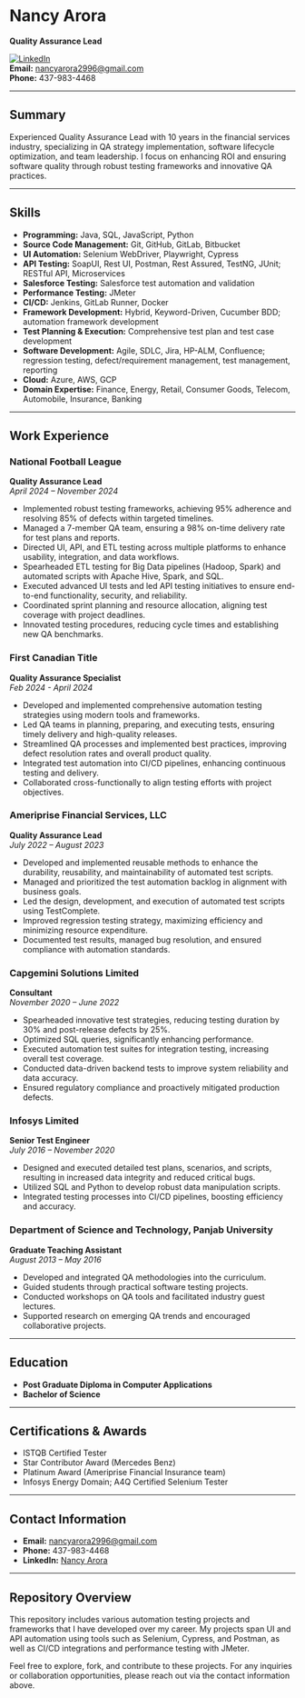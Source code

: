 # Nancy Arora

**Quality Assurance Lead**

[![LinkedIn](https://img.shields.io/badge/LinkedIn-Nancy_Arora-blue)](https://www.linkedin.com/in/nancy2906/)  
**Email:** nancyarora2996@gmail.com  
**Phone:** 437-983-4468

---

## Summary

Experienced Quality Assurance Lead with 10 years in the financial services industry, specializing in QA strategy implementation, software lifecycle optimization, and team leadership. I focus on enhancing ROI and ensuring software quality through robust testing frameworks and innovative QA practices.

---

## Skills

- **Programming:** Java, SQL, JavaScript, Python
- **Source Code Management:** Git, GitHub, GitLab, Bitbucket
- **UI Automation:** Selenium WebDriver, Playwright, Cypress
- **API Testing:** SoapUI, Rest UI, Postman, Rest Assured, TestNG, JUnit; RESTful API, Microservices
- **Salesforce Testing:** Salesforce test automation and validation
- **Performance Testing:** JMeter
- **CI/CD:** Jenkins, GitLab Runner, Docker
- **Framework Development:** Hybrid, Keyword-Driven, Cucumber BDD; automation framework development
- **Test Planning & Execution:** Comprehensive test plan and test case development
- **Software Development:** Agile, SDLC, Jira, HP-ALM, Confluence; regression testing, defect/requirement management, test management, reporting
- **Cloud:** Azure, AWS, GCP
- **Domain Expertise:** Finance, Energy, Retail, Consumer Goods, Telecom, Automobile, Insurance, Banking

---

## Work Experience

### National Football League  
**Quality Assurance Lead**  
*April 2024 – November 2024*  
- Implemented robust testing frameworks, achieving 95% adherence and resolving 85% of defects within targeted timelines.
- Managed a 7-member QA team, ensuring a 98% on-time delivery rate for test plans and reports.
- Directed UI, API, and ETL testing across multiple platforms to enhance usability, integration, and data workflows.
- Spearheaded ETL testing for Big Data pipelines (Hadoop, Spark) and automated scripts with Apache Hive, Spark, and SQL.
- Executed advanced UI tests and led API testing initiatives to ensure end-to-end functionality, security, and reliability.
- Coordinated sprint planning and resource allocation, aligning test coverage with project deadlines.
- Innovated testing procedures, reducing cycle times and establishing new QA benchmarks.

### First Canadian Title  
**Quality Assurance Specialist**  
*Feb 2024 - April 2024*  
- Developed and implemented comprehensive automation testing strategies using modern tools and frameworks.
- Led QA teams in planning, preparing, and executing tests, ensuring timely delivery and high-quality releases.
- Streamlined QA processes and implemented best practices, improving defect resolution rates and overall product quality.
- Integrated test automation into CI/CD pipelines, enhancing continuous testing and delivery.
- Collaborated cross-functionally to align testing efforts with project objectives.

### Ameriprise Financial Services, LLC  
**Quality Assurance Lead**  
*July 2022 – August 2023*  
- Developed and implemented reusable methods to enhance the durability, reusability, and maintainability of automated test scripts.
- Managed and prioritized the test automation backlog in alignment with business goals.
- Led the design, development, and execution of automated test scripts using TestComplete.
- Improved regression testing strategy, maximizing efficiency and minimizing resource expenditure.
- Documented test results, managed bug resolution, and ensured compliance with automation standards.

### Capgemini Solutions Limited  
**Consultant**  
*November 2020 – June 2022*  
- Spearheaded innovative test strategies, reducing testing duration by 30% and post-release defects by 25%.
- Optimized SQL queries, significantly enhancing performance.
- Executed automation test suites for integration testing, increasing overall test coverage.
- Conducted data-driven backend tests to improve system reliability and data accuracy.
- Ensured regulatory compliance and proactively mitigated production defects.

### Infosys Limited  
**Senior Test Engineer**  
*July 2016 – November 2020*  
- Designed and executed detailed test plans, scenarios, and scripts, resulting in increased data integrity and reduced critical bugs.
- Utilized SQL and Python to develop robust data manipulation scripts.
- Integrated testing processes into CI/CD pipelines, boosting efficiency and accuracy.

### Department of Science and Technology, Panjab University  
**Graduate Teaching Assistant**  
*August 2013 – May 2016*  
- Developed and integrated QA methodologies into the curriculum.
- Guided students through practical software testing projects.
- Conducted workshops on QA tools and facilitated industry guest lectures.
- Supported research on emerging QA trends and encouraged collaborative projects.

---

## Education

- **Post Graduate Diploma in Computer Applications**
- **Bachelor of Science**

---

## Certifications & Awards

- ISTQB Certified Tester
- Star Contributor Award (Mercedes Benz)
- Platinum Award (Ameriprise Financial Insurance team)
- Infosys Energy Domain; A4Q Certified Selenium Tester

---

## Contact Information

- **Email:** nancyarora2996@gmail.com  
- **Phone:** 437-983-4468  
- **LinkedIn:** [Nancy Arora](https://www.linkedin.com/in/nancy2906/)

---

## Repository Overview

This repository includes various automation testing projects and frameworks that I have developed over my career. My projects span UI and API automation using tools such as Selenium, Cypress, and Postman, as well as CI/CD integrations and performance testing with JMeter.

Feel free to explore, fork, and contribute to these projects. For any inquiries or collaboration opportunities, please reach out via the contact information above.
